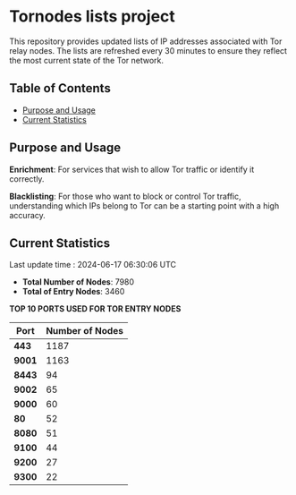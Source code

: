 # Tornodes lists project

This repository provides updated lists of IP addresses associated with Tor relay nodes. The lists are refreshed every 30 minutes to ensure they reflect the most current state of the Tor network.

## Table of Contents

- [Purpose and Usage](#purpose-and-usage)
- [Current Statistics](#current-statistics)


## Purpose and Usage

**Enrichment**: For services that wish to allow Tor traffic or identify it correctly.

**Blacklisting**: For those who want to block or control Tor traffic, understanding which IPs belong to Tor can be a starting point with a high accuracy.

## Current Statistics

Last update time : 2024-06-17 06:30:06 UTC

- **Total Number of Nodes**: 7980
- **Total of Entry Nodes**: 3460

**TOP 10 PORTS USED FOR TOR ENTRY NODES**

| **Port** | **Number of Nodes** |
|------|-----------------|
| **443**   | 1187  |
| **9001**   | 1163  |
| **8443**   | 94  |
| **9002**   | 65  |
| **9000**   | 60  |
| **80**   | 52  |
| **8080**   | 51  |
| **9100**   | 44  |
| **9200**   | 27  |
| **9300**   | 22  |

